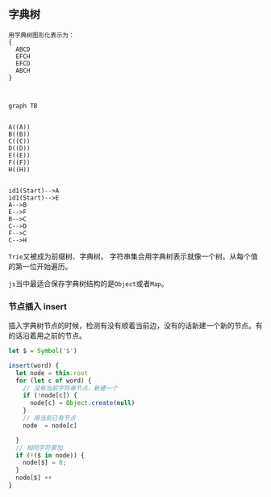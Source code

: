 ## 字典树


```
用字典树图形化表示为：
{
  ABCD
  EFCH
  EFCD
  ABCH
}
```


```mermaid


graph TB


A((A))
B((B))
C((C))
D((D))
E((E))
F((F))
H((H))


id1(Start)-->A
id1(Start)-->E
A-->B
E-->F
B-->C
C-->D
F-->C
C-->H

```

`Trie`又被成为前缀树、字典树。 字符串集合用字典树表示就像一个树。从每个值的第一位开始遍历。


`js`当中最适合保存字典树结构的是`Object`或者`Map`。

### 节点插入 insert

插入字典树节点的时候，检测有没有顺着当前边，没有的话新建一个新的节点。有的话沿着用之前的节点。

```js
let $ = Symbol('$')

insert(word) {
  let node = this.root
  for (let c of word) {
    // 没有当前字符串节点，新建一个
    if (!node[c]) {
      node[c] = Object.create(null)
    }
    // 用当前已有节点
    node  = node[c]

  }
  // 相同字符累加
  if (!($ in node)) {
    node[$] = 0;
  }
  node[$] ++
}

```    